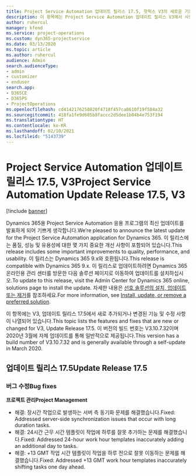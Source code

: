 ```yaml
---
title: Project Service Automation 업데이트 릴리스 17.5, 핫픽스 V3의 새로운 기능 또는 변경된 기능
description: 이 항목에는 Project Service Automation 업데이트 릴리스 V3에서 사용할 수 있는 기능 및 수정 사항이 나열되어 있습니다.
author: ruhercul
manager: kfend
ms.service: project-operations
ms.custom: dyn365-projectservice
ms.date: 03/13/2020
ms.topic: article
ms.author: ruhercul
audience: Admin
search.audienceType:
- admin
- customizer
- enduser
search.app:
- D365CE
- D365PS
- ProjectOperations
ms.openlocfilehash: cd4142176258820f4718f457ca8610f19f584a32
ms.sourcegitcommit: 418fa1fe9d605b8faccc2d5dee1b04b4e753f194
ms.translationtype: HT
ms.contentlocale: ko-KR
ms.lasthandoff: 02/10/2021
ms.locfileid: "5143739"
---
```

# <a name="project-service-automation-update-release-175-v3"></a><span data-ttu-id="d1ab3-103">Project Service Automation 업데이트 릴리스 17.5, V3</span><span class="sxs-lookup"><span data-stu-id="d1ab3-103">Project Service Automation Update Release 17.5, V3</span></span>

[!include [banner](../includes/psa-now-project-operations.md)]

<span data-ttu-id="d1ab3-104">Dynamics 365용 Project Service Automation 응용 프로그램의 최신 업데이트를 발표하게 되어 기쁘게 생각합니다.</span><span class="sxs-lookup"><span data-stu-id="d1ab3-104">We’re pleased to announce the latest update for the Project Service Automation application for Dynamics 365.</span></span> <span data-ttu-id="d1ab3-105">이 릴리스에는 품질, 성능 및 유용성에 대한 몇 가지 중요한 개선 사항이 포함되어 있습니다.</span><span class="sxs-lookup"><span data-stu-id="d1ab3-105">This release includes some important improvements to quality, performance, and usability.</span></span>  <span data-ttu-id="d1ab3-106">이 릴리스는 Dynamics 365 9.x와 호환됩니다.</span><span class="sxs-lookup"><span data-stu-id="d1ab3-106">This release is compatible with Dynamics 365 9.x.</span></span> <span data-ttu-id="d1ab3-107">이 릴리스로 업데이트하려면 Dynamics 365 온라인용 관리 센터를 방문한 다음 솔루션 페이지로 이동하여 업데이트를 설치하십시오.</span><span class="sxs-lookup"><span data-stu-id="d1ab3-107">To update to this release, visit the Admin Center for Dynamics 365 online, solutions page to install the update.</span></span> <span data-ttu-id="d1ab3-108">자세한 내용은 [선호 솔루션의 설치, 업데이트 또는 제거](https://docs.microsoft.com/power-platform/admin/install-remove-preferred-solution)를 참조하세요.</span><span class="sxs-lookup"><span data-stu-id="d1ab3-108">For more information, see [Install, update, or remove a preferred solution](https://docs.microsoft.com/power-platform/admin/install-remove-preferred-solution).</span></span>

<span data-ttu-id="d1ab3-109">이 항목에는 V3, 업데이트 릴리스 17.5에서 새로 추가되거나 변경된 기능 및 수정 사항이 나열되어 있습니다.</span><span class="sxs-lookup"><span data-stu-id="d1ab3-109">This topic lists the features and fixes that are new or changed for V3, Update Release 17.5.</span></span> <span data-ttu-id="d1ab3-110">이 버전의 빌드 번호는 V3.10.7.32이며 2020년 3월에 자체 업데이트를 통해 일반적으로 제공됩니다.</span><span class="sxs-lookup"><span data-stu-id="d1ab3-110">This version has a build number of V3.10.7.32 and is generally available through a self-update in March 2020.</span></span>


## <a name="update-release-175"></a><span data-ttu-id="d1ab3-111">업데이트 릴리스 17.5</span><span class="sxs-lookup"><span data-stu-id="d1ab3-111">Update Release 17.5</span></span>

### <a name="bug-fixes"></a><span data-ttu-id="d1ab3-112">버그 수정</span><span class="sxs-lookup"><span data-stu-id="d1ab3-112">Bug fixes</span></span>


<span data-ttu-id="d1ab3-113">**프로젝트 관리**</span><span class="sxs-lookup"><span data-stu-id="d1ab3-113">**Project Management**</span></span>

- <span data-ttu-id="d1ab3-114">해결: 장시간 작업으로 발생하는 서버 측 동기화 문제를 해결했습니다.</span><span class="sxs-lookup"><span data-stu-id="d1ab3-114">Fixed: Addressed server-side synchronization issues that occur with long duration tasks.</span></span>
- <span data-ttu-id="d1ab3-115">해결: 24시간 근무 시간 템플릿이 작업에 하루를 잘못 추가하는 문제를 해결했습니다.</span><span class="sxs-lookup"><span data-stu-id="d1ab3-115">Fixed: Addressed 24-hour work hour templates inaccurately adding an additional day to tasks.</span></span>
- <span data-ttu-id="d1ab3-116">해결: +13 GMT 작업 시간 템플릿이 작업을 하루 전으로 잘못 이동하는 문제를 해결했습니다.</span><span class="sxs-lookup"><span data-stu-id="d1ab3-116">Fixed: Addressed +13 GMT work hour templates inaccurately shifting tasks one day ahead.</span></span>

